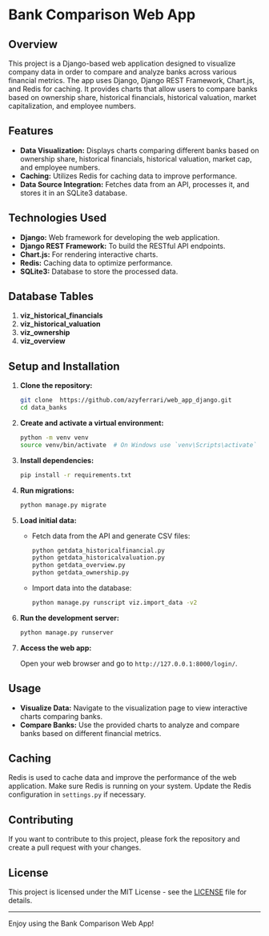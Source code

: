 # Bank Comparison Web App

## Overview

This project is a Django-based web application designed to visualize company data in order to compare and analyze banks across various financial metrics. The app uses Django, Django REST Framework, Chart.js, and Redis for caching. It provides charts that allow users to compare banks based on ownership share, historical financials, historical valuation, market capitalization, and employee numbers.

## Features

- **Data Visualization:** Displays charts comparing different banks based on ownership share, historical financials, historical valuation, market cap, and employee numbers.
- **Caching:** Utilizes Redis for caching data to improve performance.
- **Data Source Integration:** Fetches data from an API, processes it, and stores it in an SQLite3 database.

## Technologies Used

- **Django:** Web framework for developing the web application.
- **Django REST Framework:** To build the RESTful API endpoints.
- **Chart.js:** For rendering interactive charts.
- **Redis:** Caching data to optimize performance.
- **SQLite3:** Database to store the processed data.


## Database Tables

1. **viz_historical_financials**
2. **viz_historical_valuation**
3. **viz_ownership**
4. **viz_overview**

## Setup and Installation

1. **Clone the repository:**

    ```bash
    git clone  https://github.com/azyferrari/web_app_django.git
    cd data_banks
    ```

2. **Create and activate a virtual environment:**

    ```bash
    python -m venv venv
    source venv/bin/activate  # On Windows use `venv\Scripts\activate`
    ```

3. **Install dependencies:**

    ```bash
    pip install -r requirements.txt
    ```

4. **Run migrations:**

    ```bash
    python manage.py migrate
    ```

5. **Load initial data:**
   
    - Fetch data from the API and generate CSV files:
    
        ```bash
        python getdata_historicalfinancial.py
        python getdata_historicalvaluation.py
        python getdata_overview.py
        python getdata_ownership.py
        ```

    - Import data into the database:
    
        ```bash
        python manage.py runscript viz.import_data -v2
        ```

6. **Run the development server:**

    ```bash
    python manage.py runserver
    ```

7. **Access the web app:**

    Open your web browser and go to `http://127.0.0.1:8000/login/`.



## Usage

- **Visualize Data:** Navigate to the visualization page to view interactive charts comparing banks.
- **Compare Banks:** Use the provided charts to analyze and compare banks based on different financial metrics.

## Caching

Redis is used to cache data and improve the performance of the web application. Make sure Redis is running on your system. Update the Redis configuration in `settings.py` if necessary.

## Contributing

If you want to contribute to this project, please fork the repository and create a pull request with your changes.

## License

This project is licensed under the MIT License - see the [LICENSE](https://github.com/azyferrari/web_app_django?tab=MIT-1-ov-file) file for details.

---

Enjoy using the Bank Comparison Web App!

